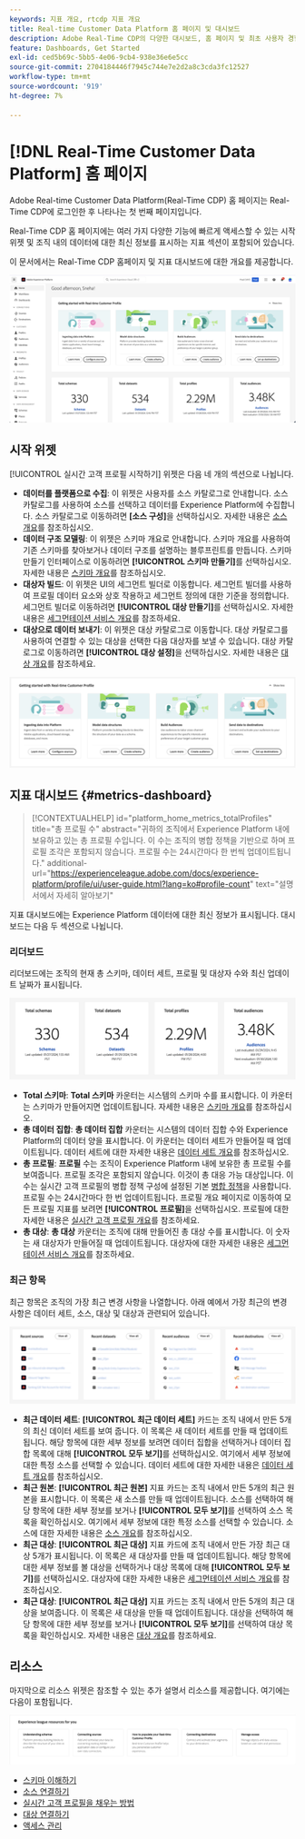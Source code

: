 ```yaml
---
keywords: 지표 개요, rtcdp 지표 개요
title: Real-time Customer Data Platform 홈 페이지 및 대시보드
description: Adobe Real-Time CDP의 다양한 대시보드, 홈 페이지 및 최초 사용자 경험에 대해 알아봅니다.
feature: Dashboards, Get Started
exl-id: ced5b69c-5bb5-4e06-9cb4-938e36e6e5cc
source-git-commit: 2704184446f7945c744e7e2d2a8c3cda3fc12527
workflow-type: tm+mt
source-wordcount: '919'
ht-degree: 7%

---
```


# [!DNL Real-Time Customer Data Platform] 홈 페이지

Adobe Real-time Customer Data Platform(Real-Time CDP) 홈 페이지는 Real-Time CDP에 로그인한 후 나타나는 첫 번째 페이지입니다.

Real-Time CDP 홈 페이지에는 여러 가지 다양한 기능에 빠르게 액세스할 수 있는 시작 위젯 및 조직 내의 데이터에 대한 최신 정보를 표시하는 지표 섹션이 포함되어 있습니다.

이 문서에서는 Real-Time CDP 홈페이지 및 지표 대시보드에 대한 개요를 제공합니다.

![플랫폼 UI 홈 페이지입니다.](assets/platform-home/home.png)

## 시작 위젯

[!UICONTROL 실시간 고객 프로필 시작하기] 위젯은 다음 네 개의 섹션으로 나뉩니다.

* **데이터를 플랫폼으로 수집**: 이 위젯은 사용자를 소스 카탈로그로 안내합니다. 소스 카탈로그를 사용하여 소스를 선택하고 데이터를 Experience Platform에 수집합니다. 소스 카탈로그로 이동하려면 **[소스 구성]**&#x200B;을 선택하십시오. 자세한 내용은 [소스 개요](../sources/home.md)를 참조하십시오.
* **데이터 구조 모델링**: 이 위젯은 스키마 개요로 안내합니다. 스키마 개요를 사용하여 기존 스키마를 찾아보거나 데이터 구조를 설명하는 블루프린트를 만듭니다. 스키마 만들기 인터페이스로 이동하려면 **[!UICONTROL 스키마 만들기]**&#x200B;를 선택하십시오. 자세한 내용은 [스키마 개요](../xdm/home.md)를 참조하십시오.
* **대상자 빌드**: 이 위젯은 UI의 세그먼트 빌더로 이동합니다. 세그먼트 빌더를 사용하여 프로필 데이터 요소와 상호 작용하고 세그먼트 정의에 대한 기준을 정의합니다. 세그먼트 빌더로 이동하려면 **[!UICONTROL 대상 만들기]**&#x200B;를 선택하십시오. 자세한 내용은 [세그먼테이션 서비스 개요](../segmentation/home.md)를 참조하세요.
* **대상으로 데이터 보내기**: 이 위젯은 대상 카탈로그로 이동합니다. 대상 카탈로그를 사용하여 연결할 수 있는 대상을 선택한 다음 대상자를 보낼 수 있습니다. 대상 카탈로그로 이동하려면 **[!UICONTROL 대상 설정]**&#x200B;을 선택하십시오. 자세한 내용은 [대상 개요](../destinations/home.md)를 참조하세요.

![시작 위젯을 표시하는 Platform UI 홈 페이지](assets/platform-home/getting-started-widget.png)

## 지표 대시보드 {#metrics-dashboard}

>[!CONTEXTUALHELP]
>id="platform_home_metrics_totalProfiles"
>title="총 프로필 수"
>abstract="귀하의 조직에서 Experience Platform 내에 보유하고 있는 총 프로필 수입니다. 이 수는 조직의 병합 정책을 기반으로 하며 프로필 조각은 포함되지 않습니다. 프로필 수는 24시간마다 한 번씩 업데이트됩니다."
>additional-url="https://experienceleague.adobe.com/docs/experience-platform/profile/ui/user-guide.html?lang=ko#profile-count" text="설명서에서 자세히 알아보기"

지표 대시보드에는 Experience Platform 데이터에 대한 최신 정보가 표시됩니다. 대시보드는 다음 두 섹션으로 나뉩니다.

### 리더보드

리더보드에는 조직의 현재 총 스키마, 데이터 세트, 프로필 및 대상자 수와 최신 업데이트 날짜가 표시됩니다.

![Platform UI 홈 페이지의 순위표 섹션입니다.](assets/platform-home/leaderboard.png)

* **Total 스키마**: **Total 스키마** 카운터는 시스템의 스키마 수를 표시합니다. 이 카운터는 스키마가 만들어지면 업데이트됩니다. 자세한 내용은 [스키마 개요](../xdm/home.md)를 참조하십시오.
* **총 데이터 집합**: **총 데이터 집합** 카운터는 시스템의 데이터 집합 수와 Experience Platform의 데이터 양을 표시합니다. 이 카운터는 데이터 세트가 만들어질 때 업데이트됩니다. 데이터 세트에 대한 자세한 내용은 [데이터 세트 개요](../catalog/datasets/overview.md)를 참조하십시오.
* **총 프로필**: **프로필** 수는 조직이 Experience Platform 내에 보유한 총 프로필 수를 보여줍니다. 프로필 조각은 포함되지 않습니다. 이것이 총 대응 가능 대상입니다. 이 수는 실시간 고객 프로필의 병합 정책 구성에 설정된 기본 [병합 정책](profile/merge-policies.md)을 사용합니다. 프로필 수는 24시간마다 한 번 업데이트됩니다. 프로필 개요 페이지로 이동하여 모든 프로필 지표를 보려면 **[!UICONTROL 프로필]**&#x200B;을 선택하십시오. 프로필에 대한 자세한 내용은 [실시간 고객 프로필 개요](../profile/home.md)를 참조하세요.
* **총 대상**: **총 대상** 카운터는 조직에 대해 만들어진 총 대상 수를 표시합니다. 이 숫자는 새 대상자가 만들어질 때 업데이트됩니다. 대상자에 대한 자세한 내용은 [세그먼테이션 서비스 개요](../segmentation/home.md)를 참조하세요.

### 최근 항목

최근 항목은 조직의 가장 최근 변경 사항을 나열합니다. 아래 예에서 가장 최근의 변경 사항은 데이터 세트, 소스, 대상 및 대상과 관련되어 있습니다.

![Platform UI 홈 페이지의 최근 항목 섹션입니다.](assets/platform-home/recent-items.png)

* **최근 데이터 세트**: **[!UICONTROL 최근 데이터 세트]** 카드는 조직 내에서 만든 5개의 최신 데이터 세트를 보여 줍니다. 이 목록은 새 데이터 세트를 만들 때 업데이트됩니다. 해당 항목에 대한 세부 정보를 보려면 데이터 집합을 선택하거나 데이터 집합 목록에 대해 **[!UICONTROL 모두 보기]**&#x200B;를 선택하십시오. 여기에서 세부 정보에 대한 특정 소스를 선택할 수 있습니다. 데이터 세트에 대한 자세한 내용은 [데이터 세트 개요](../catalog/datasets/overview.md)를 참조하십시오.
* **최근 원본**: **[!UICONTROL 최근 원본]** 지표 카드는 조직 내에서 만든 5개의 최근 원본을 표시합니다. 이 목록은 새 소스를 만들 때 업데이트됩니다. 소스를 선택하여 해당 항목에 대한 세부 정보를 보거나 **[!UICONTROL 모두 보기]**&#x200B;를 선택하여 소스 목록을 확인하십시오. 여기에서 세부 정보에 대한 특정 소스를 선택할 수 있습니다. 소스에 대한 자세한 내용은 [소스 개요](../sources/home.md)를 참조하십시오.
* **최근 대상**: **[!UICONTROL 최근 대상]** 지표 카드에 조직 내에서 만든 가장 최근 대상 5개가 표시됩니다. 이 목록은 새 대상자를 만들 때 업데이트됩니다. 해당 항목에 대한 세부 정보를 볼 대상을 선택하거나 대상 목록에 대해 **[!UICONTROL 모두 보기]**&#x200B;를 선택하십시오. 대상자에 대한 자세한 내용은 [세그먼테이션 서비스 개요](../segmentation/home.md)를 참조하십시오.
* **최근 대상**: **[!UICONTROL 최근 대상]** 지표 카드는 조직 내에서 만든 5개의 최근 대상을 보여줍니다. 이 목록은 새 대상을 만들 때 업데이트됩니다. 대상을 선택하여 해당 항목에 대한 세부 정보를 보거나 **[!UICONTROL 모두 보기]**&#x200B;를 선택하여 대상 목록을 확인하십시오. 자세한 내용은 [대상 개요](../destinations/home.md)를 참조하세요.

## 리소스

마지막으로 리소스 위젯은 참조할 수 있는 추가 설명서 리소스를 제공합니다. 여기에는 다음이 포함됩니다.

![Platform UI 홈 페이지의 리소스 섹션입니다.](assets/platform-home/resources.png)

* [스키마 이해하기](../xdm/schema/composition.md)
* [소스 연결하기](../sources/home.md)
* [실시간 고객 프로필을 채우는 방법](../profile/home.md)
* [대상 연결하기](../destinations/home.md)
* [액세스 관리](../access-control/abac/overview.md)

<!-- ### Successful profile records

In the leaderboard **[!UICONTROL Successful profile records]** shows the total number of records that have been successfully processed into the profile.

There is also a metric card that shows the percentage of successful records. Select **[!UICONTROL View datasets]** to see more details about the profile records. Hover over the colored area of the graph to see additional details:

![image](assets/home-profilerecords-details.PNG)

The number of successful profile records is updated hourly. 

For more information about profiles, see [A unified view of your customer in Real-Time CDP](profile/profile-overview.md).

### Total profile records

The **[!UICONTROL Total profile records]** metric card shows the total number of data records enabled to feed into the profiles, and the percentage that are successful, updated once per day. This does not include all data in the data lake, because some data might not be enabled to feed into the profiles.

 Hover over the colored area of the graph to see additional details about the successful profiles:

![image](assets/home-profile-details.PNG)

Select **[!UICONTROL View profiles]** to see more details about the profile records.

For more information about profiles, see [A unified view of your customer in Real-Time CDP](profile/profile-overview.md).

For more information about viewing a specific profile, see [Profile viewer](profile/profile-viewer.md).

### Failed profile records

In the leaderboard, **[!UICONTROL Failed profile records]** counts the number of records that failed to process into the profile.

The **[!UICONTROL Failed profile records]** metric card shows this count, and includes a graphical representation that helps you see how failures have trended during the time shown below the graphic. This chart is updated hourly. Select **[!UICONTROL View datasets]** to see more details about the profile records.

The number of failed profile records is updated hourly. -->

